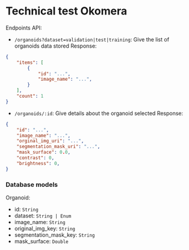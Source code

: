 # Technical test Okomera


Endpoints API:

- `/organoids?dataset=validation|test|training`: Give the list of organoids data stored
Response:
```json
{
    "items": [
        {
            "id": "...",
            "image_name": "...",
        }
    ],
    "count": 1
}
```


- `/organoids/:id`: Give details about the organoid selected
Response: 
```json
{
    "id": "...",
    "image_name": "...",
    "orginal_img_uri": "...",
    "segmentation_mask_uri": "...",
    "mask_surface": 0.0,
    "contrast": 0,
    "brightness": 0,
}
```

### Database models

Organoid:

- id: `String`
- dataset: `String | Enum`
- image_name: `String`
- original_img_key: `String`
- segmentation_mask_key: `String`
- mask_surface: `Double`